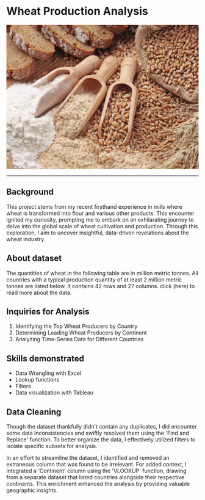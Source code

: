 # Wheat Production Analysis
![](Wheat.png.jpg)

---

## Background
This project stems from my recent firsthand experience in mills where wheat is transformed into flour and various other products. This encounter ignited my curiosity, prompting me to embark on an exhilarating journey to delve into the global scale of wheat cultivation and production. Through this exploration, I aim to uncover insightful, data-driven revelations about the wheat industry.


## About dataset
The quantities of wheat in the following table are in million metric tonnes. All countries with a typical production quantity of at least 2 million metric tonnes are listed below. It contains 42 rows and 27 columns. click (here) to read more about the data.


## Inquiries for Analysis
1. Identifying the Top Wheat Producers by Country
2. Determining Leading Wheat Producers by Continent
3. Analyzing Time-Series Data for Different Countries

## Skills demonstrated
  - Data Wrangling with Excel
  - Lookup functions
  - Filters
  - Data visualization with Tableau

## Data Cleaning
   Though the dataset thankfully didn't contain any duplicates, I did encounter some data inconsistencies and swiftly resolved them using the 'Find and Replace' function. To better organize the data, I effectively utilized filters to isolate specific subsets for analysis. 
   
   In an effort to streamline the dataset, I identified and removed an extraneous column that was found to be irrelevant. For added context, I integrated a 'Continent' column using the 'VLOOKUP' function, drawing from a separate dataset that listed countries alongside their respective continents. This enrichment enhanced the analysis by providing valuable geographic insights. 

